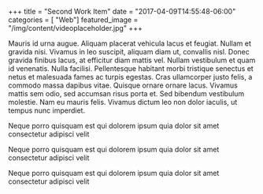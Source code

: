 +++
title = "Second Work Item"
date = "2017-04-09T14:55:48-06:00"
categories = [ "Web"]
featured_image = "/img/content/videoplaceholder.jpg"
+++

Mauris id urna augue. Aliquam placerat vehicula lacus et feugiat. Nullam et gravida nisi. Vivamus in leo suscipit, aliquam diam ut, convallis nisl. Donec gravida finibus lacus, at efficitur diam mattis vel. Nullam vestibulum et quam id venenatis. Nulla facilisi. Pellentesque habitant morbi tristique senectus et netus et malesuada fames ac turpis egestas. Cras ullamcorper justo felis, a commodo massa dapibus vitae. Quisque ornare ornare lacus. Vivamus mattis sem odio, sed accumsan risus porta et. Sed bibendum vestibulum molestie. Nam eu mauris felis. Vivamus dictum leo non dolor iaculis, ut tempus nunc imperdiet.

Neque porro quisquam est qui dolorem
ipsum quia dolor sit amet consectetur
adipisci velit

Neque porro quisquam est qui dolorem
ipsum quia dolor sit amet consectetur
adipisci velit

Neque porro quisquam est qui dolorem
ipsum quia dolor sit amet consectetur
adipisci velit